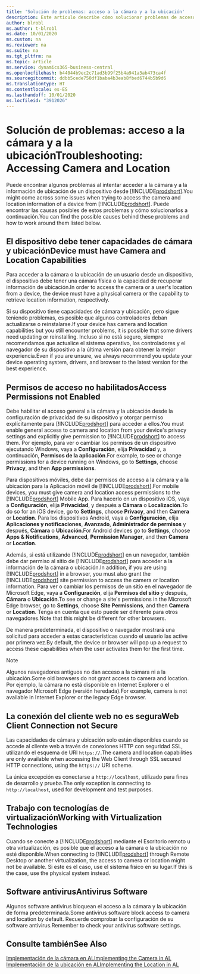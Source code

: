 ```yaml
---
title: 'Solución de problemas: acceso a la cámara y a la ubicación'
description: Este artículo describe cómo solucionar problemas de acceso a la información de la cámara y la ubicación en Business Central.
author: blrobl
ms.author: t-blrobl
ms.date: 10/01/2020
ms.custom: na
ms.reviewer: na
ms.suite: na
ms.tgt_pltfrm: na
ms.topic: article
ms.service: dynamics365-business-central
ms.openlocfilehash: b44044b9ec2c71ad3b99f25b4a941a3ab473ca4f
ms.sourcegitcommit: ddbb5cede750df1baba4b3eab8fbed6744b5b9d6
ms.translationtype: HT
ms.contentlocale: es-ES
ms.lasthandoff: 10/01/2020
ms.locfileid: "3912026"
---
```

# <a name="troubleshooting-accessing-camera-and-location"></a><span data-ttu-id="0ad24-103">Solución de problemas: acceso a la cámara y a la ubicación</span><span class="sxs-lookup"><span data-stu-id="0ad24-103">Troubleshooting: Accessing Camera and Location</span></span>

<span data-ttu-id="0ad24-104">Puede encontrar algunos problemas al intentar acceder a la cámara y a la información de ubicación de un dispositivo desde [!INCLUDE[prodshort](includes/prodshort.md)].</span><span class="sxs-lookup"><span data-stu-id="0ad24-104">You might come across some issues when trying to access the camera and location information of a device from [!INCLUDE[prodshort](includes/prodshort.md)].</span></span> <span data-ttu-id="0ad24-105">Puede encontrar las causas posibles de estos problemas y cómo solucionarlos a continuación.</span><span class="sxs-lookup"><span data-stu-id="0ad24-105">You can find the possible causes behind these problems and how to work around them listed below.</span></span>

## <a name="device-must-have-camera-and-location-capabilities"></a><span data-ttu-id="0ad24-106">El dispositivo debe tener capacidades de cámara y ubicación</span><span class="sxs-lookup"><span data-stu-id="0ad24-106">Device must have Camera and Location Capabilities</span></span>

<span data-ttu-id="0ad24-107">Para acceder a la cámara o la ubicación de un usuario desde un dispositivo, el dispositivo debe tener una cámara física o la capacidad de recuperar información de ubicación.</span><span class="sxs-lookup"><span data-stu-id="0ad24-107">In order to access the camera or a user's location from a device, the device must have a physical camera or the capability to retrieve location information, respectively.</span></span>

<span data-ttu-id="0ad24-108">Si su dispositivo tiene capacidades de cámara y ubicación, pero sigue teniendo problemas, es posible que algunos controladores deban actualizarse o reinstalarse.</span><span class="sxs-lookup"><span data-stu-id="0ad24-108">If your device has camera and location capabilities but you still encounter problems, it is possible that some drivers need updating or reinstalling.</span></span> <span data-ttu-id="0ad24-109">Incluso si no está seguro, siempre recomendamos que actualice el sistema operativo, los controladores y el navegador de su dispositivo a la última versión para obtener la mejor experiencia.</span><span class="sxs-lookup"><span data-stu-id="0ad24-109">Even if you are unsure, we always recommend you update your device operating system, drivers, and browser to the latest version for the best experience.</span></span>

## <a name="access-permissions-not-enabled"></a><span data-ttu-id="0ad24-110">Permisos de acceso no habilitados</span><span class="sxs-lookup"><span data-stu-id="0ad24-110">Access Permissions not Enabled</span></span>

<span data-ttu-id="0ad24-111">Debe habilitar el acceso general a la cámara y la ubicación desde la configuración de privacidad de su dispositivo y otorgar permiso explícitamente para [!INCLUDE[prodshort](includes/prodshort.md)] para acceder a ellos.</span><span class="sxs-lookup"><span data-stu-id="0ad24-111">You must enable general access to camera and location from your device's privacy settings and explicitly give permission to  [!INCLUDE[prodshort](includes/prodshort.md)] to access them.</span></span> <span data-ttu-id="0ad24-112">Por ejemplo, para ver o cambiar los permisos de un dispositivo ejecutando Windows, vaya a **Configuración**, elija **Privacidad** y, a continuación, **Permisos de la aplicación**.</span><span class="sxs-lookup"><span data-stu-id="0ad24-112">For example, to see or change permissions for a device running on Windows, go to **Settings**, choose **Privacy**, and then **App permissions**.</span></span> 

<span data-ttu-id="0ad24-113">Para dispositivos móviles, debe dar permisos de acceso a la cámara y a la ubicación para la Aplicación móvil de [!INCLUDE[prodshort](includes/prodshort.md)].</span><span class="sxs-lookup"><span data-stu-id="0ad24-113">For mobile devices, you must give camera and location access permissions to the [!INCLUDE[prodshort](includes/prodshort.md)] Mobile App.</span></span> <span data-ttu-id="0ad24-114">Para hacerlo en un dispositivo iOS, vaya a **Configuración**, elija **Privacidad**, y después a **Cámara** o **Localización**.</span><span class="sxs-lookup"><span data-stu-id="0ad24-114">To do so for an iOS device, go to **Settings**, choose **Privacy**, and then **Camera** or **Location**.</span></span> <span data-ttu-id="0ad24-115">Para los dispositivos Android, vaya a **Configuración**, elija **Aplicaciones y notificaciones**, **Avanzado**, **Administrador de permisos** y después, **Cámara** o **Ubicación**.</span><span class="sxs-lookup"><span data-stu-id="0ad24-115">For Android devices go to **Settings**, choose **Apps & Notifications**, **Advanced**, **Permission Manager**, and then **Camera** or **Location**.</span></span>

<span data-ttu-id="0ad24-116">Además, si está utilizando [!INCLUDE[prodshort](includes/prodshort.md)] en un navegador, también debe dar permiso al sitio de [!INCLUDE[prodshort](includes/prodshort.md)] para acceder a la información de la cámara o ubicación.</span><span class="sxs-lookup"><span data-stu-id="0ad24-116">In addition, if you are using [!INCLUDE[prodshort](includes/prodshort.md)] in a browser, you must also grant the [!INCLUDE[prodshort](includes/prodshort.md)] site permission to access the camera or location information.</span></span> <span data-ttu-id="0ad24-117">Para ver o cambiar los permisos de un sitio en el navegador de Microsoft Edge, vaya a **Configuración**, elija **Permisos del sitio** y después, **Cámara** o **Ubicación**.</span><span class="sxs-lookup"><span data-stu-id="0ad24-117">To see or change a site's permissions in the Microsoft Edge browser, go to **Settings**, choose **Site Permissions**, and then **Camera** or **Location**.</span></span> <span data-ttu-id="0ad24-118">Tenga en cuenta que esto puede ser diferente para otros navegadores.</span><span class="sxs-lookup"><span data-stu-id="0ad24-118">Note that this might be different for other browsers.</span></span>

<span data-ttu-id="0ad24-119">De manera predeterminada, el dispositivo o navegador mostrará una solicitud para acceder a estas características cuando el usuario las active por primera vez.</span><span class="sxs-lookup"><span data-stu-id="0ad24-119">By default, the device or browser will pop up a request to access these capabilities when the user activates them for the first time.</span></span>

> [!NOTE]  
> <span data-ttu-id="0ad24-120">Algunos navegadores antiguos no dan acceso a la cámara ni a la ubicación.</span><span class="sxs-lookup"><span data-stu-id="0ad24-120">Some old browsers do not grant access to camera and location.</span></span> <span data-ttu-id="0ad24-121">Por ejemplo, la cámara no está disponible en Internet Explorer o el navegador Microsoft Edge (versión heredada).</span><span class="sxs-lookup"><span data-stu-id="0ad24-121">For example, camera is not available in Internet Explorer or the legacy Edge browser.</span></span>

## <a name="web-client-connection-not-secure"></a><span data-ttu-id="0ad24-122">La conexión del cliente web no es segura</span><span class="sxs-lookup"><span data-stu-id="0ad24-122">Web Client Connection not Secure</span></span>

<span data-ttu-id="0ad24-123">Las capacidades de cámara y ubicación solo están disponibles cuando se accede al cliente web a través de conexiones HTTP con seguridad SSL, utilizando el esquema de URI `https://`.</span><span class="sxs-lookup"><span data-stu-id="0ad24-123">The camera and location capabilities are only available when accessing the Web Client through SSL secured HTTP connections, using the `https://` URI scheme.</span></span> 

<span data-ttu-id="0ad24-124">La única excepción es conectarse a `http://localhost`, utilizado para fines de desarrollo y prueba.</span><span class="sxs-lookup"><span data-stu-id="0ad24-124">The only exception is connecting to `http://localhost`, used for development and test purposes.</span></span>


## <a name="working-with-virtualization-technologies"></a><span data-ttu-id="0ad24-125">Trabajo con tecnologías de virtualización</span><span class="sxs-lookup"><span data-stu-id="0ad24-125">Working with Virtualization Technologies</span></span>

<span data-ttu-id="0ad24-126">Cuando se conecte a [!INCLUDE[prodshort](includes/prodshort.md)] mediante el Escritorio remoto u otra virtualización, es posible que el acceso a la cámara o la ubicación no esté disponible.</span><span class="sxs-lookup"><span data-stu-id="0ad24-126">When connecting to [!INCLUDE[prodshort](includes/prodshort.md)] through Remote Desktop or another virtualization, the access to camera or location might not be available.</span></span> <span data-ttu-id="0ad24-127">Si este es el caso, use el sistema físico en su lugar.</span><span class="sxs-lookup"><span data-stu-id="0ad24-127">If this is the case, use the physical system instead.</span></span>

## <a name="antivirus-software"></a><span data-ttu-id="0ad24-128">Software antivirus</span><span class="sxs-lookup"><span data-stu-id="0ad24-128">Antivirus Software</span></span>
<span data-ttu-id="0ad24-129">Algunos software antivirus bloquean el acceso a la cámara y la ubicación de forma predeterminada.</span><span class="sxs-lookup"><span data-stu-id="0ad24-129">Some antivirus software block access to camera and location by default.</span></span> <span data-ttu-id="0ad24-130">Recuerde comprobar la configuración de su software antivirus.</span><span class="sxs-lookup"><span data-stu-id="0ad24-130">Remember to check your antivirus software settings.</span></span>

## <a name="see-also"></a><span data-ttu-id="0ad24-131">Consulte también</span><span class="sxs-lookup"><span data-stu-id="0ad24-131">See Also</span></span>
[<span data-ttu-id="0ad24-132">Implementación de la cámara en AL</span><span class="sxs-lookup"><span data-stu-id="0ad24-132">Implementing the Camera in AL</span></span>](/dynamics365/business-central/dev-itpro/developer/devenv-implement-camera-al)  
[<span data-ttu-id="0ad24-133">Implementación de la ubicación en AL</span><span class="sxs-lookup"><span data-stu-id="0ad24-133">Implementing the Location in AL</span></span>](/dynamics365/business-central/dev-itpro/developer/devenv-implement-location-al)
